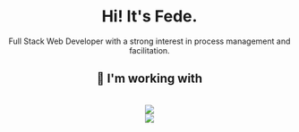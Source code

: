 <h1 align="center">Hi! It's Fede.</h1>
<p align="center">Full Stack Web Developer with a strong interest in process management and facilitation.</p>
<div align="center">
</div>
<h2 align="center">🔧 I'm working with</h2>
<br/>
<div align="center">
    <img src="https://skillicons.dev/icons?i=vscode,html,css,sass,javascript,typescript"/><br>
    <img src="https://skillicons.dev/icons?i=angular,cs,wordpress,php,powershell,py,obsidian"/><br>
</div>
<br>
